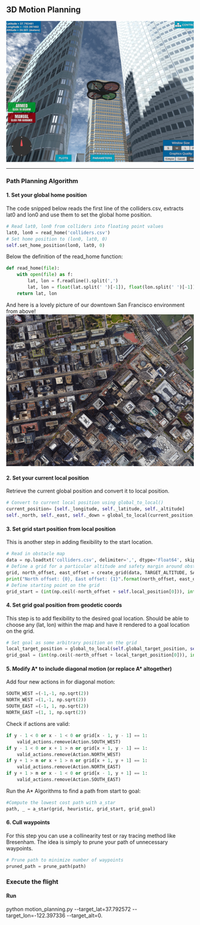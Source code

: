 ## 3D Motion Planning
![Quad Image](./misc/enroute.png)

---

### Path Planning Algorithm

#### 1. Set your global home position
The code snipped below reads the first line of the colliders.csv, extracts lat0 and lon0 and use them to set the global home position.

```python
# Read lat0, lon0 from colliders into floating point values
lat0, lon0 = read_home('colliders.csv')
# Set home position to (lon0, lat0, 0)
self.set_home_position(lon0, lat0, 0)
```   

Below the definition of the read_home function:

```python
def read_home(file):
    with open(file) as f:
        lat, lon = f.readline().split(',')
        lat, lon = float(lat.split(' ')[-1]), float(lon.split(' ')[-1])
    return lat, lon
```  

And here is a lovely picture of our downtown San Francisco environment from above!
![Map of SF](./misc/map.png)

#### 2. Set your current local position
Retrieve the current global position and convert it to local position.

```python
# Convert to current local position using global_to_local()
current_position= [self._longitude, self._latitude, self._altitude]
self._north, self._east, self._down = global_to_local(current_position, self.global_home)
```

#### 3. Set grid start position from local position
This is another step in adding flexibility to the start location. 

```python
# Read in obstacle map
data = np.loadtxt('colliders.csv', delimiter=',', dtype='Float64', skiprows=2)
# Define a grid for a particular altitude and safety margin around obstacles
grid, north_offset, east_offset = create_grid(data, TARGET_ALTITUDE, SAFETY_DISTANCE)
print("North offset: {0}, East offset: {1}".format(north_offset, east_offset))
# Define starting point on the grid
grid_start = (int(np.ceil(-north_offset + self.local_position[0])), int(np.ceil(-east_offset + self.local_position[1])))
```

#### 4. Set grid goal position from geodetic coords
This step is to add flexibility to the desired goal location. Should be able to choose any (lat, lon) within the map and have it rendered to a goal location on the grid.

```python
# Set goal as some arbitrary position on the grid
local_target_position = global_to_local(self.global_target_position, self.global_home)
grid_goal = (int(np.ceil(-north_offset + local_target_position[0])), int(np.ceil(-east_offset + local_target_position[1])))
```

#### 5. Modify A* to include diagonal motion (or replace A* altogether)
Add four new actions in for diagonal motion:

```python
SOUTH_WEST =(-1,-1, np.sqrt(2))
NORTH_WEST =(1,-1, np.sqrt(2))
SOUTH_EAST =(-1, 1, np.sqrt(2))
NORTH_EAST =(1, 1, np.sqrt(2)) 
```
Check if actions are valid:

```python
if y - 1 < 0 or x - 1 < 0 or grid[x - 1, y - 1] == 1:
    valid_actions.remove(Action.SOUTH_WEST)
if y - 1 < 0 or x + 1 > n or grid[x + 1, y - 1] == 1:
    valid_actions.remove(Action.NORTH_WEST)
if y + 1 > m or x + 1 > n or grid[x + 1, y + 1] == 1:
    valid_actions.remove(Action.NORTH_EAST)
if y + 1 > m or x - 1 < 0 or grid[x - 1, y + 1] == 1:
    valid_actions.remove(Action.SOUTH_EAST)
```
Run the A* Algorithms to find a path from start to goal:

```python
#Compute the lowest cost path with a_star
path, _ = a_star(grid, heuristic, grid_start, grid_goal)
```

#### 6. Cull waypoints 
For this step you can use a collinearity test or ray tracing method like Bresenham. The idea is simply to prune your path of unnecessary waypoints. 

```python
# Prune path to minimize number of waypoints
pruned_path = prune_path(path)
```

### Execute the flight

#### Run
python motion_planning.py --target_lat=37.792572 --target_lon=-122.397336 --target_alt=0.
